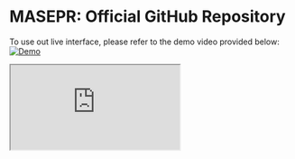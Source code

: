 # MASEPR: Official GitHub Repository

To use out live interface, please refer to the demo video provided below:<br>
[![Demo](https://img.youtube.com/vi/AJmEaYsLYB8/hqdefault.jpg)](https://www.youtube.com/watch?v=AJmEaYsLYB8&ab_channel=DC)
<br>

<html>
<body>
<iframe src="https://drive.google.com/file/d/11sz09SweJwMkwJuByORMvfcxReKj3Yxw/preview"></iframe>
</body>
</html>

